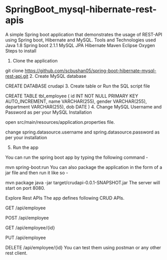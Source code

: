 # SpringBoot_mysql-hibernate-rest-apis 
A simple Spring boot application that demonstrates the usage of REST-API using Spring boot, Hibernate and MySQL.
Tools and Technologies used
Java 1.8
Spring boot 2.1.1
MySQL
JPA
Hibernate
Maven
Eclipse Oxygen
Steps to install
1. Clone the application

git clone https://github.com/scbushan05/spring-boot-hibernate-mysql-rest-api.git
2. Create MySQL database

CREATE DATABASE crudapi
3. Create table or Run the SQL script file

CREATE TABLE tbl_employee
(
	id INT NOT NULL PRIMARY KEY AUTO_INCREMENT,
    	name VARCHAR(255),
    	gender VARCHAR(255),
    	department VARCHAR(255),
    	dob DATE
)
4. Change MySQL Username and Password as per your MySQL Installation

open src/main/resources/application.properties file.

change spring.datasource.username and spring.datasource.password as per your installation

5. Run the app

You can run the spring boot app by typing the following command -

mvn spring-boot:run
You can also package the application in the form of a jar file and then run it like so -

mvn package
java -jar target/crudapi-0.0.1-SNAPSHOT.jar
The server will start on port 8080.

Explore Rest APIs
The app defines following CRUD APIs.

GET /api/employee

POST /api/employee

GET /api/employee/{id}

PUT /api/employee

DELETE /api/employee/{id}
You can test them using postman or any other rest client.
